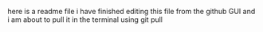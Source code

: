 here is a readme file
i have finished editing this file from the github GUI and i am about to pull it in the terminal using git pull
